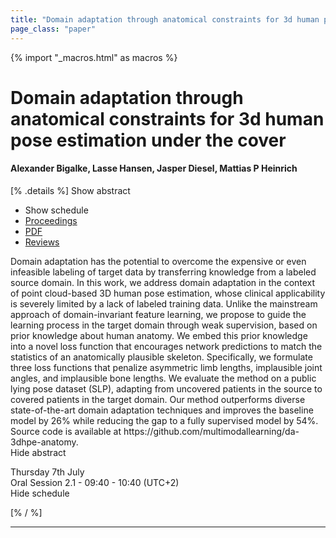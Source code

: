 ```yaml
---
title: "Domain adaptation through anatomical constraints for 3d human pose estimation under the cover "
page_class: "paper"
---
```


{% import "_macros.html" as macros %}

# Domain adaptation through anatomical constraints for 3d human pose estimation under the cover 

#### Alexander Bigalke, Lasse Hansen, Jasper Diesel, Mattias P Heinrich

[% .details %]
<a class="toggle_visibility" data-selector=".abstract" data-level="3">Show abstract</a>
- <a class="toggle_visibility" data-selector=".schedule" data-level="3">Show schedule</a>
- <a href="">Proceedings</a>
- <a href="https://openreview.net/pdf?id=iCTU7EQipC">PDF</a>
- <a href="https://openreview.net/forum?id=iCTU7EQipC">Reviews</a>

<p>
    <span class="abstract">
        Domain adaptation has the potential to overcome the expensive or even infeasible labeling of target data by transferring knowledge from a labeled source domain. In this work, we address domain adaptation in the context of point cloud-based 3D human pose estimation, whose clinical applicability is severely limited by a lack of labeled training data. Unlike the mainstream approach of domain-invariant feature learning, we propose to guide the learning process in the target domain through weak supervision, based on prior knowledge about human anatomy. We embed this prior knowledge into a novel loss function that encourages network predictions to match the statistics of an anatomically plausible skeleton. Specifically, we formulate three loss functions that penalize asymmetric limb lengths, implausible joint angles, and implausible bone lengths. We evaluate the method on a public lying pose dataset (SLP), adapting from uncovered patients in the source to covered patients in the target domain. Our method outperforms diverse state-of-the-art domain adaptation techniques and improves the baseline model by 26% while reducing the gap to a fully supervised model by 54%. Source code is available at https://github.com/multimodallearning/da-3dhpe-anatomy.
        <br>
        <span class="actions"><a class="toggle_visibility" data-level="2">Hide abstract</a></span>
    </span>
</p>

<p>
    <span class="schedule">
        Thursday 7th July<br>Oral Session 2.1 - 09:40 - 10:40 (UTC+2)
        <br>
        <span class="actions"><a class="toggle_visibility" data-level="2">Hide schedule</a></span>
    </span>
</p>

[% / %]


---

<!-- {{ macros.presentation('', '', 720, 450) }} -->